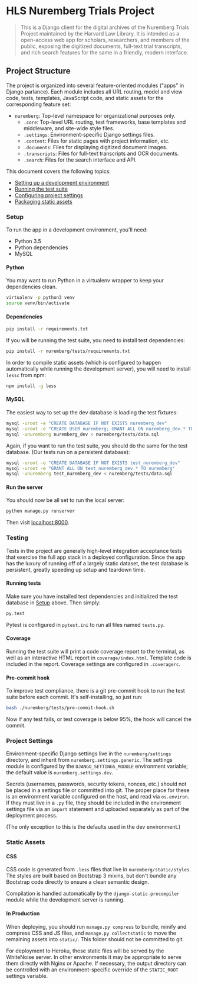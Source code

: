 # HLS Nuremberg Trials Project

> This is a Django client for the digital archives of the Nuremberg Trials Project maintained by the Harvard Law Library.
> It is intended as a open-access web app for scholars, researchers, and members of the public, exposing the digitized documents, full-text trial transcripts, and rich search features for the same in a friendly, modern interface.

## Project Structure

The project is organized into several feature-oriented modules ("apps" in Django parlance). Each module includes all URL routing, model and view code, tests, templates, JavaScript code, and static assets for the corresponding feature set:

- `nuremberg`: Top-level namespace for organizational purposes only.
  - `.core`: Top-level URL routing, test frameworks, base templates and middleware, and site-wide style files.
  - `.settings`: Environment-specific Django settings files.
  - `.content`: Files for static pages with project information, etc.
  - `.documents`: Files for displaying digitized document images.
  - `.transcripts`: Files for full-text transcripts and OCR documents.
  - `.search`: Files for the search interface and API.

This document covers the following topics:

- [Setting up a development environment](#setup)
- [Running the test suite](#testing)
- [Configuring project settings](#project-settings)
- [Packaging static assets](#static-assets)

### Setup

To run the app in a development environment, you'll need:

- Python 3.5
- Python dependencies
- MySQL

#### Python

You may want to run Python in a virtualenv wrapper to keep your dependencies clean.

```bash
virtualenv -p python3 venv
source venv/bin/activate
```

#### Dependencies
```bash
pip install -r requirements.txt
```

If you will be running the test suite, you need to install test dependencies:

```bash
pip install -r nuremberg/tests/requirements.txt
```

In order to compile static assets (which is configured to happen automatically while running the development server), you will need to install `lessc` from npm:

```bash
npm install -g less
```

#### MySQL

The easiest way to set up the dev database is loading the test fixtures:

```bash
mysql -uroot -e "CREATE DATABASE IF NOT EXISTS nuremberg_dev"
mysql -uroot -e "CREATE USER nuremberg; GRANT ALL ON nuremberg_dev.* TO nuremberg"
mysql -unuremberg nuremberg_dev < nuremberg/tests/data.sql
```

Again, if you want to run the test suite, you should do the same for the test database. (Our tests run on a persistent database):

```bash
mysql -uroot -e "CREATE DATABASE IF NOT EXISTS test_nuremberg_dev"
mysql -uroot -e "GRANT ALL ON test_nuremberg_dev.* TO nuremberg"
mysql -unuremberg test_nuremberg_dev < nuremberg/tests/data.sql
```

#### Run the server

You should now be all set to run the local server:

```bash
python manage.py runserver
```

Then visit [localhost:8000](http://localhost:8000).

### Testing

Tests in the project are generally high-level integration acceptance tests that exercise the full app stack in a deployed configuration. Since the app has the luxury of running off of a largely static dataset, the test database is persistent, greatly speeding up setup and teardown time.

#### Running tests

Make sure you have installed test dependencies and initialized the test database in [Setup](#setup) above. Then simply:

```bash
py.test
```

Pytest is configured in `pytest.ini` to run all files named `tests.py`.

#### Coverage

Running the test suite will print a code coverage report to the terminal, as well as an interactive HTML report in `coverage/index.html`. Template code is included in the report. Coverage settings are configured in `.coveragerc`.

#### Pre-commit hook

To improve test compliance, there is a git pre-commit hook to run the test suite before each commit. It's self-installing, so just run:

```bash
bash ./nuremberg/tests/pre-commit-hook.sh
```

Now if any test fails, or test coverage is below 95%, the hook will cancel the commit.

### Project Settings

Environment-specific Django settings live in the `nuremberg/settings` directory, and inherit from `nuremberg.settings.generic`. The settings module is configured by the `DJANGO_SETTINGS_MODULE` environment variable; the default value is `nuremberg.settings.dev`.

Secrets (usernames, passwords, security tokens, nonces, etc.) should not be placed in a settings file or committed into git. The proper place for these is an environment variable configured on the host, and read via `os.environ`. If they must live in a `.py` file, they should be included in the environment settings file via an `import` statement and uploaded separately as part of the deployment process.

(The only exception to this is the defaults used in the dev environment.)

### Static Assets

#### CSS

CSS code is generated from `.less` files that live in `nuremberg/static/styles`. The styles are built based on Bootstrap 3 mixins, but don't bundle any Bootstrap code directly to ensure a clean semantic design.

Compilation is handled automatically by the `django-static-precompiler` module while the development server is running.

#### In Production

When deploying, you should run `manage.py compress` to bundle, minify and compress CSS and JS files, and `manage.py collectstatic` to move the remaining assets into `static/`. This folder should not be committed to git.

For deployment to Heroku, these static files will be served by the WhiteNoise server. In other environments it may be appropriate to serve them directly with Nginx or Apache. If necessary, the output directory can be controlled with an environment-specific override of the `STATIC_ROOT` settings variable.
